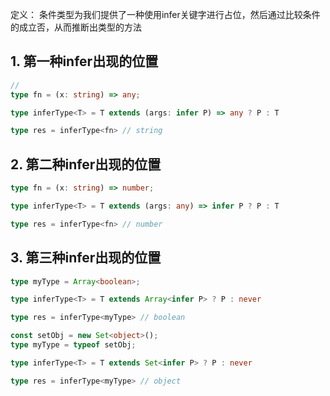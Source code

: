 定义： 条件类型为我们提供了一种使用infer关键字进行占位，然后通过比较条件的成立否，从而推断出类型的方法

## 1. 第一种infer出现的位置
```ts
// 
type fn = (x: string) => any;

type inferType<T> = T extends (args: infer P) => any ? P : T

type res = inferType<fn> // string
```
## 2. 第二种infer出现的位置
```ts
type fn = (x: string) => number;

type inferType<T> = T extends (args: any) => infer P ? P : T

type res = inferType<fn> // number
```
## 3. 第三种infer出现的位置

```ts
type myType = Array<boolean>;

type inferType<T> = T extends Array<infer P> ? P : never

type res = inferType<myType> // boolean
```

```ts
const setObj = new Set<object>();
type myType = typeof setObj;

type inferType<T> = T extends Set<infer P> ? P : never

type res = inferType<myType> // object
```
